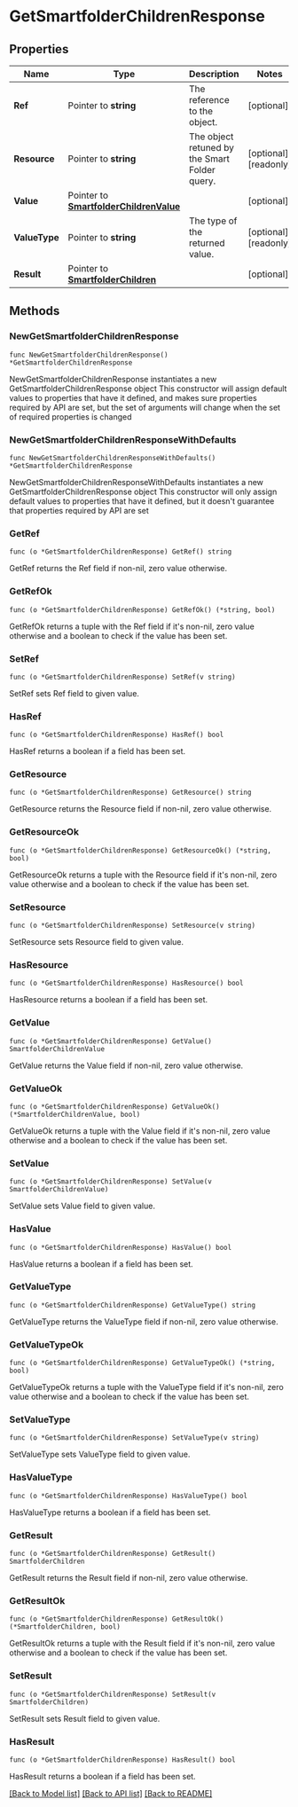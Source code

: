 # GetSmartfolderChildrenResponse

## Properties

Name | Type | Description | Notes
------------ | ------------- | ------------- | -------------
**Ref** | Pointer to **string** | The reference to the object. | [optional] 
**Resource** | Pointer to **string** | The object retuned by the Smart Folder query. | [optional] [readonly] 
**Value** | Pointer to [**SmartfolderChildrenValue**](SmartfolderChildrenValue.md) |  | [optional] 
**ValueType** | Pointer to **string** | The type of the returned value. | [optional] [readonly] 
**Result** | Pointer to [**SmartfolderChildren**](SmartfolderChildren.md) |  | [optional] 

## Methods

### NewGetSmartfolderChildrenResponse

`func NewGetSmartfolderChildrenResponse() *GetSmartfolderChildrenResponse`

NewGetSmartfolderChildrenResponse instantiates a new GetSmartfolderChildrenResponse object
This constructor will assign default values to properties that have it defined,
and makes sure properties required by API are set, but the set of arguments
will change when the set of required properties is changed

### NewGetSmartfolderChildrenResponseWithDefaults

`func NewGetSmartfolderChildrenResponseWithDefaults() *GetSmartfolderChildrenResponse`

NewGetSmartfolderChildrenResponseWithDefaults instantiates a new GetSmartfolderChildrenResponse object
This constructor will only assign default values to properties that have it defined,
but it doesn't guarantee that properties required by API are set

### GetRef

`func (o *GetSmartfolderChildrenResponse) GetRef() string`

GetRef returns the Ref field if non-nil, zero value otherwise.

### GetRefOk

`func (o *GetSmartfolderChildrenResponse) GetRefOk() (*string, bool)`

GetRefOk returns a tuple with the Ref field if it's non-nil, zero value otherwise
and a boolean to check if the value has been set.

### SetRef

`func (o *GetSmartfolderChildrenResponse) SetRef(v string)`

SetRef sets Ref field to given value.

### HasRef

`func (o *GetSmartfolderChildrenResponse) HasRef() bool`

HasRef returns a boolean if a field has been set.

### GetResource

`func (o *GetSmartfolderChildrenResponse) GetResource() string`

GetResource returns the Resource field if non-nil, zero value otherwise.

### GetResourceOk

`func (o *GetSmartfolderChildrenResponse) GetResourceOk() (*string, bool)`

GetResourceOk returns a tuple with the Resource field if it's non-nil, zero value otherwise
and a boolean to check if the value has been set.

### SetResource

`func (o *GetSmartfolderChildrenResponse) SetResource(v string)`

SetResource sets Resource field to given value.

### HasResource

`func (o *GetSmartfolderChildrenResponse) HasResource() bool`

HasResource returns a boolean if a field has been set.

### GetValue

`func (o *GetSmartfolderChildrenResponse) GetValue() SmartfolderChildrenValue`

GetValue returns the Value field if non-nil, zero value otherwise.

### GetValueOk

`func (o *GetSmartfolderChildrenResponse) GetValueOk() (*SmartfolderChildrenValue, bool)`

GetValueOk returns a tuple with the Value field if it's non-nil, zero value otherwise
and a boolean to check if the value has been set.

### SetValue

`func (o *GetSmartfolderChildrenResponse) SetValue(v SmartfolderChildrenValue)`

SetValue sets Value field to given value.

### HasValue

`func (o *GetSmartfolderChildrenResponse) HasValue() bool`

HasValue returns a boolean if a field has been set.

### GetValueType

`func (o *GetSmartfolderChildrenResponse) GetValueType() string`

GetValueType returns the ValueType field if non-nil, zero value otherwise.

### GetValueTypeOk

`func (o *GetSmartfolderChildrenResponse) GetValueTypeOk() (*string, bool)`

GetValueTypeOk returns a tuple with the ValueType field if it's non-nil, zero value otherwise
and a boolean to check if the value has been set.

### SetValueType

`func (o *GetSmartfolderChildrenResponse) SetValueType(v string)`

SetValueType sets ValueType field to given value.

### HasValueType

`func (o *GetSmartfolderChildrenResponse) HasValueType() bool`

HasValueType returns a boolean if a field has been set.

### GetResult

`func (o *GetSmartfolderChildrenResponse) GetResult() SmartfolderChildren`

GetResult returns the Result field if non-nil, zero value otherwise.

### GetResultOk

`func (o *GetSmartfolderChildrenResponse) GetResultOk() (*SmartfolderChildren, bool)`

GetResultOk returns a tuple with the Result field if it's non-nil, zero value otherwise
and a boolean to check if the value has been set.

### SetResult

`func (o *GetSmartfolderChildrenResponse) SetResult(v SmartfolderChildren)`

SetResult sets Result field to given value.

### HasResult

`func (o *GetSmartfolderChildrenResponse) HasResult() bool`

HasResult returns a boolean if a field has been set.


[[Back to Model list]](../README.md#documentation-for-models) [[Back to API list]](../README.md#documentation-for-api-endpoints) [[Back to README]](../README.md)


